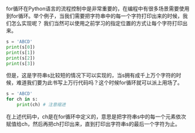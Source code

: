 for循环在Python语言的流程控制中是非常重要的，在编程中有很多场景需要使用到for循环。举个例子，当我们需要把字符串中的每一个字符打印出来的时候，我们怎么实现呢？
我们当然可以使用之前学习的指定位置的方式让每个字符打印出来。
```python
s = 'ABCD'
print(s[0])
print(s[1])
print(s[2])
print(s[3])
```
但是，这是字符串s比较短的情况下可以实现的，当s拥有成千上万个字符的时候，难道我们要为此书写上万行代码吗？这个时候for循环就可以派上用场了。
```python
s = 'ABCD'
for ch in s:
    print(ch) # 注意缩进
```
在上述代码中，ch是在for循环中定义的，意思是把字符串s中的每一个元素依次赋值给ch，然后再把ch打印出来，直到打印出字符串s的最后一个字符为止。